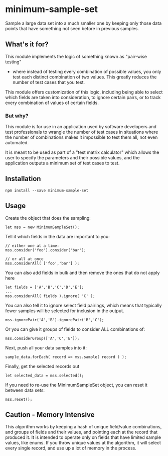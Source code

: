 # minimum-sample-set
Sample a large data set into a much smaller one by keeping only those data points that have something not seen before in previous samples.

## What's it for?

This module implements the logic of something known as "pair-wise testing" 
- where instead of testing every combination of possible values, you only 
test each distinct combination of two values.  This greatly reduces the 
number of test cases that you test.

This module offers customization of this logic, including being able to 
select which fields are taken into consideration, to ignore certain 
pairs, or to track every combination of values of certain fields.

### But why?

This module is for use in an application used by software developers
and test professionals to wrangle the number of test cases in situations
where the number of combinations makes it impossible to test them all,
not even automated.

It is meant to be used as part of a "test matrix calculator" which allows
the user to specify the parameters and their possible values, and the
application outputs a minimum set of test cases to test.

## Installation

    npm install --save minimum-sample-set

## Usage

Create the object that does the sampling:

    let mss = new MinimumSampleSet();

Tell it which fields in the data are important to you:

    // either one at a time:
    mss.consider('foo').consider('bar');

    // or all at once
    mss.considerAll( ['foo','bar'] );

You can also add fields in bulk and then remove the ones that do not apply here

    let fields = ['A','B','C','D','E'];
    ...
    mss.considerAll( fields ).ignore( 'C' );

You can also tell it to ignore select field pairings, which means that typically fewer samples will be selected for inclusion in the output.

    mss.ignorePair('A','B').ignorePair('B','C');

Or you can give it groups of fields to consider ALL combinations of:

    mss.considerGroup(['A','C','E']);

Next, push all your data samples into it:

    sample_data.forEach( record => mss.sample( record ) );

Finally, get the selected records out

    let selected_data = mss.selected();

If you need to re-use the MinimumSampleSet object, you can reset it between data sets:

    mss.reset();

## Caution - Memory Intensive

This algorithm works by keeping a hash of unique field/value combinations, and
groups of fields and their values, and pointing each at the record that produced
it.  It is intended to operate only on fields that have limited sample values, 
like enums.  If you throw unique values at the algorithm, it will select every
single record, and use up a lot of memory in the process.


